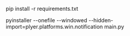 pip install -r requirements.txt


pyinstaller --onefile --windowed --hidden-import=plyer.platforms.win.notification main.py
